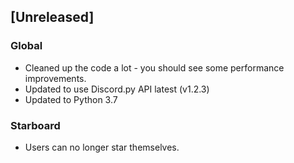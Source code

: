 
## [Unreleased]
### Global
- Cleaned up the code a lot - you should see some performance improvements.
- Updated to use Discord.py API latest (v1.2.3)
- Updated to Python 3.7

### Starboard
- Users can no longer star themselves.